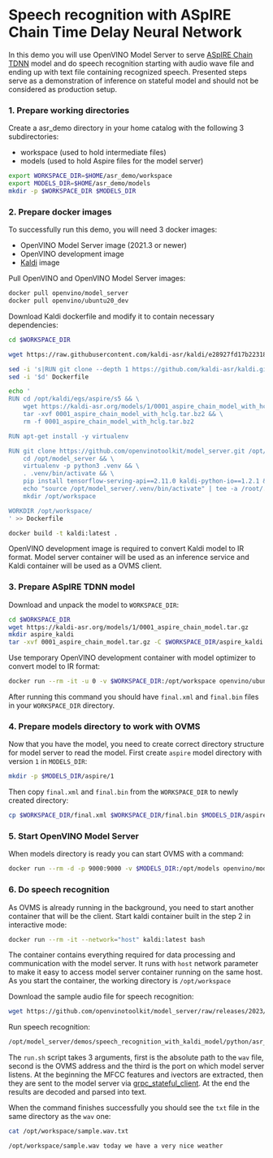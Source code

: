 # Speech recognition with ASpIRE Chain Time Delay Neural Network

In this demo you will use OpenVINO Model Server to serve [ASpIRE Chain TDNN](https://kaldi-asr.org/models/m1) model and do speech recognition starting with audio wave file and ending up with text file containing recognized speech. Presented steps serve as a demonstration of inference on stateful model and should not be considered as production setup.

### 1. Prepare working directories

Create a asr_demo directory in your home catalog with the following 3 subdirectories:
- workspace (used to hold intermediate files)
- models (used to hold Aspire files for the model server)

```bash
export WORKSPACE_DIR=$HOME/asr_demo/workspace
export MODELS_DIR=$HOME/asr_demo/models
mkdir -p $WORKSPACE_DIR $MODELS_DIR
```

### 2. Prepare docker images

To successfully run this demo, you will need 3 docker images:
- OpenVINO Model Server image (2021.3 or newer)
- OpenVINO development image
- [Kaldi](https://kaldi-asr.org/) image

Pull OpenVINO and OpenVINO Model Server images:
```bash
docker pull openvino/model_server
docker pull openvino/ubuntu20_dev
```

Download Kaldi dockerfile and modify it to contain necessary dependencies:

```bash
cd $WORKSPACE_DIR

wget https://raw.githubusercontent.com/kaldi-asr/kaldi/e28927fd17b22318e73faf2cf903a7566fa1b724/docker/debian10-cpu/Dockerfile

sed -i 's|RUN git clone --depth 1 https://github.com/kaldi-asr/kaldi.git /opt/kaldi #EOL|RUN git clone https://github.com/kaldi-asr/kaldi.git /opt/kaldi \&\& cd /opt/kaldi \&\& git checkout e28927fd17b22318e73faf2cf903a7566fa1b724|' Dockerfile
sed -i '$d' Dockerfile

echo '
RUN cd /opt/kaldi/egs/aspire/s5 && \
    wget https://kaldi-asr.org/models/1/0001_aspire_chain_model_with_hclg.tar.bz2 && \
    tar -xvf 0001_aspire_chain_model_with_hclg.tar.bz2 && \
    rm -f 0001_aspire_chain_model_with_hclg.tar.bz2

RUN apt-get install -y virtualenv

RUN git clone https://github.com/openvinotoolkit/model_server.git /opt/model_server && \
    cd /opt/model_server && \
    virtualenv -p python3 .venv && \
    . .venv/bin/activate && \
    pip install tensorflow-serving-api==2.11.0 kaldi-python-io==1.2.1 && \
    echo "source /opt/model_server/.venv/bin/activate" | tee -a /root/.bashrc && \
    mkdir /opt/workspace

WORKDIR /opt/workspace/
' >> Dockerfile
```
```bash
docker build -t kaldi:latest .
```

OpenVINO development image is required to convert Kaldi model to IR format.
Model server container will be used as an inference service and Kaldi container will be used as a OVMS client.

### 3. Prepare ASpIRE TDNN model

Download and unpack the model to `WORKSPACE_DIR`:
```bash
cd $WORKSPACE_DIR
wget https://kaldi-asr.org/models/1/0001_aspire_chain_model.tar.gz
mkdir aspire_kaldi
tar -xvf 0001_aspire_chain_model.tar.gz -C $WORKSPACE_DIR/aspire_kaldi
```

Use temporary OpenVINO development container with model optimizer to convert model to IR format:

```bash
docker run --rm -it -u 0 -v $WORKSPACE_DIR:/opt/workspace openvino/ubuntu20_dev mo --input_model /opt/workspace/aspire_kaldi/exp/chain/tdnn_7b/final.mdl --output output --output_dir /opt/workspace
```

After running this command you should have `final.xml` and `final.bin` files in your `WORKSPACE_DIR` directory.

### 4. Prepare models directory to work with OVMS

Now that you have the model, you need to create correct directory structure for model server to read the model. First create `aspire` model directory with version `1` in `MODELS_DIR`:

```bash
mkdir -p $MODELS_DIR/aspire/1
```

Then copy `final.xml` and `final.bin` from the `WORKSPACE_DIR` to newly created directory:

```bash
cp $WORKSPACE_DIR/final.xml $WORKSPACE_DIR/final.bin $MODELS_DIR/aspire/1
```

### 5. Start OpenVINO Model Server

When models directory is ready you can start OVMS with a command:

```bash
docker run --rm -d -p 9000:9000 -v $MODELS_DIR:/opt/models openvino/model_server:latest --model_name aspire --model_path /opt/models/aspire --port 9000 --stateful
```

### 6. Do speech recognition

As OVMS is already running in the background, you need to start another container that will be the client.
Start kaldi container built in the step 2 in interactive mode:

```bash
docker run --rm -it --network="host" kaldi:latest bash
```

The container contains everything required for data processing and communication with the model server.
It runs with `host` network parameter to make it easy to access model server container running on the same host.
As you start the container, the working directory is `/opt/workspace`

Download the sample audio file for speech recognition:

```bash
wget https://github.com/openvinotoolkit/model_server/raw/releases/2023/0/demos/speech_recognition_with_kaldi_model/python/asr_demo/sample.wav
```

Run speech recognition:
```bash
/opt/model_server/demos/speech_recognition_with_kaldi_model/python/asr_demo/run.sh /opt/workspace/sample.wav localhost 9000
```

The `run.sh` script takes 3 arguments, first is the absolute path to the `wav` file, second is the OVMS address and the third is the port on which model server listens.
At the beginning the MFCC features and ivectors are extracted, then they are sent to the model server via [grpc_stateful_client](../grpc_stateful_client.py). At the end the results are decoded and parsed into text.

When the command finishes successfully you should see the `txt` file in the same directory as the `wav` one:
```bash
cat /opt/workspace/sample.wav.txt
```
```bash
/opt/workspace/sample.wav today we have a very nice weather
```
